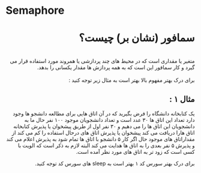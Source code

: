# Semaphore


<div dir="rtl">

# سمافور (نشان بر) چیست؟
<br/>
متغیر یا مقداری است که در محیط های چند پردازشی یا همروند مورد استفاده قرار می گیرد و کار سمافور این است که به همه پردازش ها مقدار یکسانی را بدهد.
<br/>
<br/>
برای درک بهتر مفهوم بالا بهتر است به مثال زیر توجه کنید :

## مثال ۱ :
یک کتابخانه دانشگاه را فرض بگیرید که در آن اتاق هایی برای مطالعه دانشجو ها وجود دارد تعداد این اتاق ها ۳۰ عدد است و تعداد دانشجویان موجود ۱۰۰ نفر حال ما به دانشجویان این اتاق ها را می دهیم و ۳۰ نفر اول از طریق پیشخوان یا پذیرش کتابخانه اتاق هارا دریافت می کند پیشخوان یا پذیرش اتاق های درحال استفاده را کم می کند از مقداراتاق های موجود حال اگر کار ۵ دانشجو با اتاق ها تمام شود به پذیرش اعلام می کند و پذیرش ۵ نفر بعدی را به اتاق ها هدایت می کند البته لازم به ذکر است که الویت با کسی است که زود تر به اتاق های مورد نظر آمده است.

برای درک بهتر سورس کد ۱ بهتر است به sleep های سورس کد توجه کنید.

[Github Example1]: https://github.com/ariakh55/Semaphore/blob/master/Example01.c

</div>


